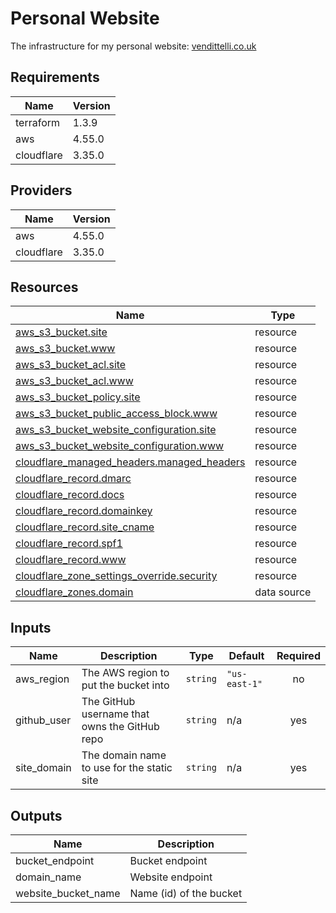 <!-- BEGIN_TF_DOCS -->
# Personal Website

The infrastructure for my personal website: [vendittelli.co.uk](https://vendittelli.co.uk/)

## Requirements

| Name | Version |
|------|---------|
| terraform | 1.3.9 |
| aws | 4.55.0 |
| cloudflare | 3.35.0 |

## Providers

| Name | Version |
|------|---------|
| aws | 4.55.0 |
| cloudflare | 3.35.0 |

## Resources

| Name | Type |
|------|------|
| [aws_s3_bucket.site](https://registry.terraform.io/providers/hashicorp/aws/4.55.0/docs/resources/s3_bucket) | resource |
| [aws_s3_bucket.www](https://registry.terraform.io/providers/hashicorp/aws/4.55.0/docs/resources/s3_bucket) | resource |
| [aws_s3_bucket_acl.site](https://registry.terraform.io/providers/hashicorp/aws/4.55.0/docs/resources/s3_bucket_acl) | resource |
| [aws_s3_bucket_acl.www](https://registry.terraform.io/providers/hashicorp/aws/4.55.0/docs/resources/s3_bucket_acl) | resource |
| [aws_s3_bucket_policy.site](https://registry.terraform.io/providers/hashicorp/aws/4.55.0/docs/resources/s3_bucket_policy) | resource |
| [aws_s3_bucket_public_access_block.www](https://registry.terraform.io/providers/hashicorp/aws/4.55.0/docs/resources/s3_bucket_public_access_block) | resource |
| [aws_s3_bucket_website_configuration.site](https://registry.terraform.io/providers/hashicorp/aws/4.55.0/docs/resources/s3_bucket_website_configuration) | resource |
| [aws_s3_bucket_website_configuration.www](https://registry.terraform.io/providers/hashicorp/aws/4.55.0/docs/resources/s3_bucket_website_configuration) | resource |
| [cloudflare_managed_headers.managed_headers](https://registry.terraform.io/providers/cloudflare/cloudflare/3.35.0/docs/resources/managed_headers) | resource |
| [cloudflare_record.dmarc](https://registry.terraform.io/providers/cloudflare/cloudflare/3.35.0/docs/resources/record) | resource |
| [cloudflare_record.docs](https://registry.terraform.io/providers/cloudflare/cloudflare/3.35.0/docs/resources/record) | resource |
| [cloudflare_record.domainkey](https://registry.terraform.io/providers/cloudflare/cloudflare/3.35.0/docs/resources/record) | resource |
| [cloudflare_record.site_cname](https://registry.terraform.io/providers/cloudflare/cloudflare/3.35.0/docs/resources/record) | resource |
| [cloudflare_record.spf1](https://registry.terraform.io/providers/cloudflare/cloudflare/3.35.0/docs/resources/record) | resource |
| [cloudflare_record.www](https://registry.terraform.io/providers/cloudflare/cloudflare/3.35.0/docs/resources/record) | resource |
| [cloudflare_zone_settings_override.security](https://registry.terraform.io/providers/cloudflare/cloudflare/3.35.0/docs/resources/zone_settings_override) | resource |
| [cloudflare_zones.domain](https://registry.terraform.io/providers/cloudflare/cloudflare/3.35.0/docs/data-sources/zones) | data source |

## Inputs

| Name | Description | Type | Default | Required |
|------|-------------|------|---------|:--------:|
| aws\_region | The AWS region to put the bucket into | `string` | `"us-east-1"` | no |
| github\_user | The GitHub username that owns the GitHub repo | `string` | n/a | yes |
| site\_domain | The domain name to use for the static site | `string` | n/a | yes |

## Outputs

| Name | Description |
|------|-------------|
| bucket\_endpoint | Bucket endpoint |
| domain\_name | Website endpoint |
| website\_bucket\_name | Name (id) of the bucket |
<!-- END_TF_DOCS -->

